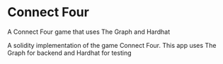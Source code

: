 # Connect Four
A Connect Four game that uses The Graph and Hardhat

A solidity implementation of the game Connect Four. This app uses The Graph for backend and Hardhat for testing
